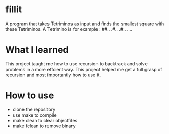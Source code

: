 # fillit
A program that takes Tetriminos as input and finds the smallest square with these Tetriminos.
A Tetrimino is for example : ##..
                             .#..
                             .#..
                             ....

# What I learned
This project taught me how to use recursion to backtrack and solve problems in a more effcient way. This project helped me get a full grasp of recursion and most importantly how to use it.

# How to use
- clone the repository
- use make to compile
- make clean to clear objectfiles
- make fclean to remove binary
